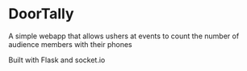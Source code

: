 # DoorTally
A simple webapp that allows ushers at events to count the number of audience members with their phones

Built with Flask and socket.io
